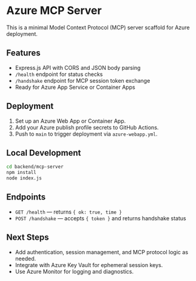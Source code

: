 # Azure MCP Server

This is a minimal Model Context Protocol (MCP) server scaffold for Azure deployment.

## Features
- Express.js API with CORS and JSON body parsing
- `/health` endpoint for status checks
- `/handshake` endpoint for MCP session token exchange
- Ready for Azure App Service or Container Apps

## Deployment

1. Set up an Azure Web App or Container App.
2. Add your Azure publish profile secrets to GitHub Actions.
3. Push to `main` to trigger deployment via `azure-webapp.yml`.

## Local Development

```bash
cd backend/mcp-server
npm install
node index.js
```

## Endpoints
- `GET /health` — returns `{ ok: true, time }`
- `POST /handshake` — accepts `{ token }` and returns handshake status

## Next Steps
- Add authentication, session management, and MCP protocol logic as needed.
- Integrate with Azure Key Vault for ephemeral session keys.
- Use Azure Monitor for logging and diagnostics.
